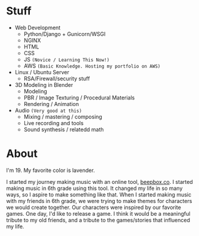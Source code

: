 # Stuff

+ Web Development
    + Python/Django + Gunicorn/WSGI
    + NGINX
    + HTML
    + CSS
    + JS `(Novice / Learning This Now!)`
    + AWS `(Basic Knowledge. Hosting my portfolio on AWS)`
+ Linux / Ubuntu Server
    + RSA/Firewall/security stuff
+ 3D Modeling in Blender
    + Modeling
    + PBR / Image Texturing / Procedural Materials 
    + Rendering / Animation
+ Audio `(Very good at this)`
    + Mixing / mastering / composing
    + Live recording and tools
    + Sound synthesis / relatedd math

# About

  I'm 19. My favorite color is lavender.
  
  I started my journey making music with an online tool, [beepbox.co](https://github.com/johnnesky/beepbox). I started making music in 6th grade using this tool. It changed my life in so many ways, so I aspire to make something like that. When I started making music with my friends in 6th grade, we were trying to make themes for characters we would create together. Our characters were inspired by our favorite games. One day, I'd like to release a game. I think it would be a meaningful tribute to my old friends, and a tribute to the games/stories that influenced my life.
